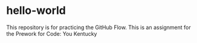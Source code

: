 # hello-world
This repository is for practicing the GitHub Flow.
This is an assignment for the Prework for Code: You Kentucky
